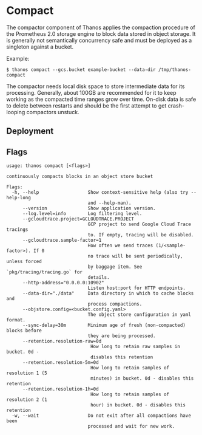 # Compact

The compactor component of Thanos applies the compaction procedure of the Prometheus 2.0 storage engine to block data stored in object storage.
It is generally not semantically concurrency safe and must be deployed as a singleton against a bucket.

Example:

```
$ thanos compact --gcs.bucket example-bucket --data-dir /tmp/thanos-compact
```

The compactor needs local disk space to store intermediate data for its processing. Generally, about 100GB are recommended for it to keep working as the compacted time ranges grow over time.
On-disk data is safe to delete between restarts and should be the first attempt to get crash-looping compactors unstuck.

## Deployment

## Flags

[embedmd]:# (flags/compact.txt $)
```$
usage: thanos compact [<flags>]

continuously compacts blocks in an object store bucket

Flags:
  -h, --help                  Show context-sensitive help (also try --help-long
                              and --help-man).
      --version               Show application version.
      --log.level=info        Log filtering level.
      --gcloudtrace.project=GCLOUDTRACE.PROJECT  
                              GCP project to send Google Cloud Trace tracings
                              to. If empty, tracing will be disabled.
      --gcloudtrace.sample-factor=1  
                              How often we send traces (1/<sample-factor>). If 0
                              no trace will be sent periodically, unless forced
                              by baggage item. See `pkg/tracing/tracing.go` for
                              details.
      --http-address="0.0.0.0:10902"  
                              Listen host:port for HTTP endpoints.
      --data-dir="./data"     Data directory in which to cache blocks and
                              process compactions.
      --objstore.config=<bucket.config.yaml>  
                              The object store configuration in yaml format.
      --sync-delay=30m        Minimum age of fresh (non-compacted) blocks before
                              they are being processed.
      --retention.resolution-raw=0d  
                               How long to retain raw samples in bucket. 0d -
                               disables this retention
      --retention.resolution-5m=0d  
                               How long to retain samples of resolution 1 (5
                               minutes) in bucket. 0d - disables this retention
      --retention.resolution-1h=0d  
                               How long to retain samples of resolution 2 (1
                               hour) in bucket. 0d - disables this retention
  -w, --wait                  Do not exit after all compactions have been
                              processed and wait for new work.

```
